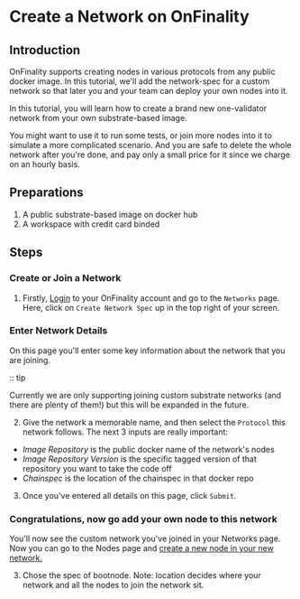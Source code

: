# Create a Network on OnFinality

## Introduction

OnFinality supports creating nodes in various protocols from any public docker image. In this tutorial, we'll add the network-spec for a custom network so that later you and your team can deploy your own nodes into it.

In this tutorial, you will learn how to create a brand new one-validator network from your own substrate-based image.

You might want to use it to run some tests, or join more nodes into it to simulate a more complicated scenario. And you are safe to delete the whole network after you're done, and pay only a small price for it since we charge on an hourly basis.

## Preparations

1.  A public substrate-based image on docker hub
2.  A workspace with credit card binded

## Steps

### Create or Join a Network

1. Firstly, [Login](https://app.onfinality.io/) to your OnFinality account and go to the `Networks` page. Here, click on `Create Network Spec` up in the top right of your screen.

### Enter Network Details

On this page you'll enter some key information about the network that you are joining. 

:: tip

Currently we are only supporting joining custom substrate networks (and there are plenty of them!) but this will be expanded in the future.

2. Give the network a memorable name, and then select the `Protocol` this network follows. The next 3 inputs are really important:

- *Image Repository* is the public docker name of the network's nodes
- *Image Repository Version* is the specific tagged version of that repository you want to take the code off
- _Chainspec_ is the location of the chainspec in that docker repo

3. Once you've entered all details on this page, click `Submit`.

### Congratulations, now go add your own node to this network

You'll now see the custom network you've joined in your Networks page. Now you can go to the Nodes page and [create a new node in your new network.](https://support.onfinality.io/hc/en-us/articles/900001593946)

3. Chose the spec of bootnode. Note: location decides where your network and all the nodes to join the network sit.
